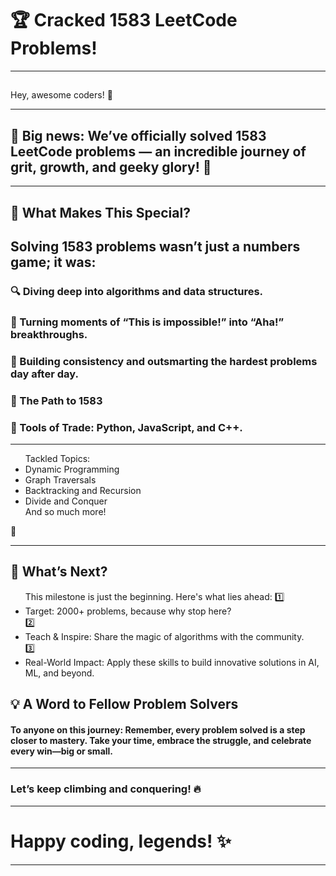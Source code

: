 <h1>🏆 Cracked 1583 LeetCode Problems!</h1>
<hr>
<h2></h2>Hey, awesome coders! 👋</h2>
<hr>
<h2>🌟 Big news: We’ve officially solved 1583 LeetCode problems — an incredible journey of grit, growth, and geeky glory! 🚀</h2>
<hr>
<h2>🎉 What Makes This Special?</h2>
<h2>Solving <b>1583 problems</b> wasn’t just a numbers game; it was:</h2>
<h3>🔍 Diving deep into algorithms and data structures.</h3>
<h3>🤔 Turning moments of “This is impossible!” into “Aha!” breakthroughs.</h3>
<h3>💪 Building consistency and outsmarting the hardest problems day after day.</h3>
<h3>📜 The Path to 1583</h3>
<h3>🔧 Tools of Trade: Python, JavaScript, and C++.</h3>
<hr>
<ul>
  Tackled Topics:
  <li>Dynamic Programming</li>
  <li>Graph Traversals</li>
  <li>Backtracking and Recursion</li>
  <li>Divide and Conquer</li>
  And so much more!
</ul>🧠 
<hr>
<h2>🚀 What’s Next?</h2>
<ul>
  This milestone is just the beginning. Here's what lies ahead:
  1️⃣<li>Target: 2000+ problems, because why stop here?</li>
  2️⃣<li>Teach & Inspire: Share the magic of algorithms with the community.</li>
  3️⃣<li>Real-World Impact: Apply these skills to build innovative solutions in AI, ML, and beyond.</li>
</ul>
<h2>💡 A Word to Fellow Problem Solvers</h2>
<h4>To anyone on this journey: Remember, every problem solved is a step closer to mastery. Take your time, embrace the struggle, and celebrate every win—big or small.</h4>
<hr>
<h3>Let’s keep climbing and conquering! 🔥</h3>
<hr>
<h1>Happy coding, legends! ✨</h1>
<hr>
